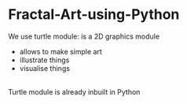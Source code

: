 # Fractal-Art-using-Python

We use turtle module: is a 2D graphics module
* allows to make simple art
* illustrate things
* visualise things
<br />
Turtle module is already inbuilt in Python
